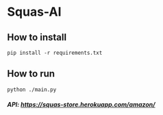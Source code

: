 # Squas-AI

## How to install
    pip install -r requirements.txt

## How to run
    python ./main.py

##### API: https://squas-store.herokuapp.com/amazon/